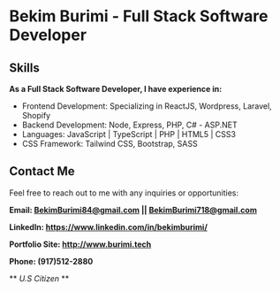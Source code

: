 # Bekim Burimi - Full Stack Software Developer

## Skills
**As a Full Stack Software Developer, I have experience in:**

* Frontend Development: Specializing in ReactJS, Wordpress, Laravel, Shopify
* Backend Development: Node, Express, PHP, C# - ASP.NET
* Languages: JavaScript | TypeScript | PHP | HTML5 | CSS3
* CSS Framework: Tailwind CSS, Bootstrap, SASS

## Contact Me

Feel free to reach out to me with any inquiries or opportunities:

**Email: BekimBurimi84@gmail.com || BekimBurimi718@gmail.com**

**LinkedIn: https://www.linkedin.com/in/bekimburimi/**

**Portfolio Site: http://www.burimi.tech**

**Phone: (917)512-2880**

** *U.S Citizen* **
